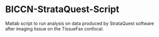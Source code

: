 # BICCN-StrataQuest-Script
Matlab script to run analysis on data produced by StrataQuest software after imaging tissue on the TissueFax confocal.
